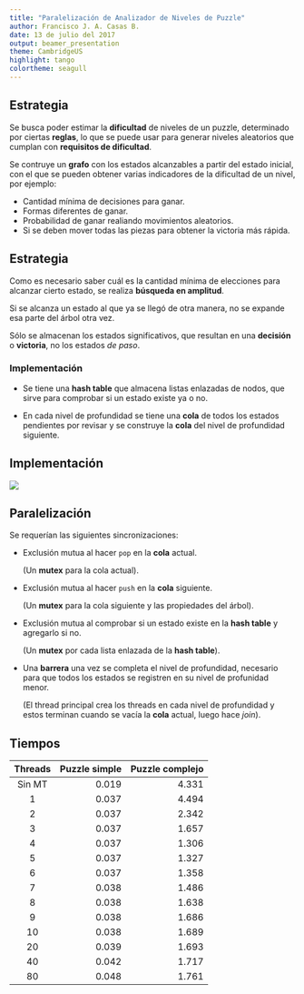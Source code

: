 ```yaml
---
title: "Paralelización de Analizador de Niveles de Puzzle"
author: Francisco J. A. Casas B.
date: 13 de julio del 2017
output: beamer_presentation
theme: CambridgeUS
highlight: tango
colortheme: seagull
---
```


## Estrategia

Se busca poder estimar la **dificultad** de niveles de un puzzle, determinado por ciertas **reglas**, lo que se puede usar para generar niveles aleatorios que cumplan con **requisitos de dificultad**.

Se contruye un **grafo** con los estados alcanzables a partir del estado inicial, con el que se pueden obtener varias indicadores de la dificultad de un nivel, por ejemplo:

* Cantidad mínima de decisiones para ganar.
* Formas diferentes de ganar.
* Probabilidad de ganar realiando movimientos aleatorios.
* Si se deben mover todas las piezas para obtener la victoria más rápida.

## Estrategia

Como es necesario saber cuál es la cantidad mínima de elecciones para alcanzar cierto estado, se realiza **búsqueda en amplitud**.

Si se alcanza un estado al que ya se llegó de otra manera, no se expande esa parte del árbol otra vez.

Sólo se almacenan los estados significativos, que resultan en una **decisión** o **victoria**, no los estados *de paso*.

### Implementación

* Se tiene una **hash table** que almacena listas enlazadas de nodos, que sirve para comprobar si un estado existe ya o no.

* En cada nivel de profundidad se tiene una **cola** de todos los estados pendientes por revisar y se construye la **cola** del nivel de profundidad siguiente.

## Implementación

![](hash_table.png)

## Paralelización

Se requerían las siguientes sincronizaciones:

* Exclusión mutua al hacer `pop` en la **cola** actual.

    (Un **mutex** para la cola actual).

* Exclusión mutua al hacer `push` en la **cola** siguiente.

    (Un **mutex** para la cola siguiente y las propiedades del árbol).

* Exclusión mutua al comprobar si un estado existe en la **hash table** y agregarlo si no.

    (Un **mutex** por cada lista enlazada de la **hash table**).

* Una **barrera** una vez se completa el nivel de profundidad, necesario para que todos los estados se registren en su nivel de profunidad menor.

    (El thread principal crea los threads en cada nivel de profundidad y estos terminan cuando se vacía la **cola** actual, luego hace *join*).

## Tiempos

|  Threads | Puzzle simple | Puzzle complejo |
|:--------:|------------:|------------:|
| Sin MT   |       0.019 |       4.331 |
|     1    |       0.037 |       4.494 |
|     2    |       0.037 |       2.342 |
|     3    |       0.037 |       1.657 |
|     4    |       0.037 |       1.306 |
|     5    |       0.037 |       1.327 |
|     6    |       0.037 |       1.358 |
|     7    |       0.038 |       1.486 |
|     8    |       0.038 |       1.638 |
|     9    |       0.038 |       1.686 |
|    10    |       0.038 |       1.689 |
|    20    |       0.039 |       1.693 |
|    40    |       0.042 |       1.717 |
|    80    |       0.048 |       1.761 |
